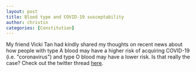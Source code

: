 ```yaml
---
layout: post
title: Blood type and COVID-19 susceptability
author: christin
categories: [Constitution]
---
```


My friend Vicki Tan had kindly shared my thoughts on recent news about how people with type A blood may have a higher risk of acquiring COVID-19 (i.e. "coronavirus") and type O blood may have a lower risk. Is that really the case? Check out the twitter thread [here](https://twitter.com/vickiheart/status/1240652953599356928).
